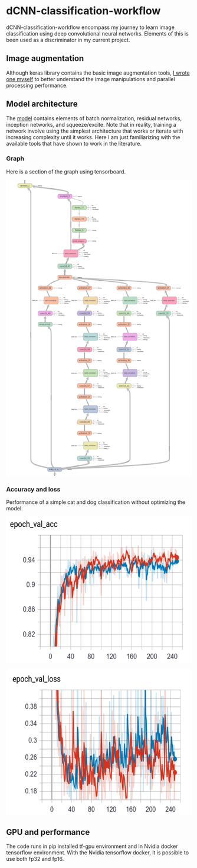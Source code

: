 # dCNN-classification-workflow
dCNN-classification-workflow encompass my journey to learn image classification
using deep convolutional neural networks. Elements of this is been used as a 
discriminator in my current project.

## Image augmentation 
Although keras library contains the basic image augmentation tools,
[I wrote one myself](https://github.com/Taireyune/dCNN-classification-workflow/blob/master/basic_workflow/ImageAugmentation.py)
to better understand the image manipulations and parallel processing performance.

## Model architecture
The [model](https://github.com/Taireyune/dCNN-classification-workflow/blob/master/basic_workflow/ModelArch.py)
contains elements of batch normalization, residual networks, inception networks,
and squeeze/excite. Note that in reality, training a network involve using
the simplest architecture that works or iterate with increasing complexity until
it works. Here I am just familiarizing with the available tools that have shown
to work in the literature.

### Graph
Here is a section of the graph using tensorboard.

<img 
src="https://github.com/Taireyune/dCNN-classification-workflow/blob/master/images/graph.png" 
width="600" height="800" alt="graph">

### Accuracy and loss
Performance of a simple cat and dog classification without optimizing the model.

<img 
src="https://github.com/Taireyune/dCNN-classification-workflow/blob/master/images/accuracy.png" 
width="600" height="395" alt="accuracy">

<img 
src="https://github.com/Taireyune/dCNN-classification-workflow/blob/master/images/loss.png" 
width="600" height="395" alt="loss">


## GPU and performance
The code runs in pip installed tf-gpu environment and in Nvidia docker 
tensorflow environment. With the Nvidia tensorflow docker, 
it is possible to use both fp32 and fp16.
